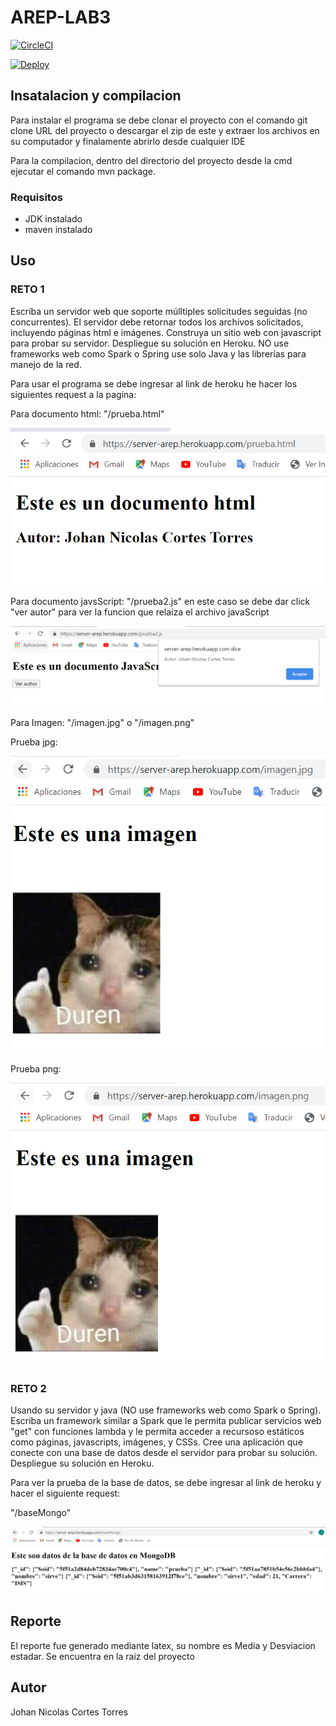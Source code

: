 # AREP-LAB3

[![CircleCI](https://circleci.com/gh/jnicolasct/AREP-LAB-HEROKU.svg?style=svg)](https://circleci.com/gh/jnicolasct/AREP-LAB3)

[![Deploy](https://www.herokucdn.com/deploy/button.svg)](https://server-arep.herokuapp.com/)

## Insatalacion y compilacion

Para instalar el programa se debe clonar el proyecto con el comando git clone URL del proyecto o descargar el zip de este y extraer los archivos en su computador y finalamente abrirlo desde cualquier IDE

Para la compilacion, dentro del directorio del proyecto desde la cmd ejecutar el comando mvn package.

### Requisitos

  - JDK instalado
  - maven instalado
  
 
## Uso

### RETO 1

Escriba un servidor web que soporte múlltiples solicitudes seguidas (no concurrentes). El servidor debe retornar todos los archivos solicitados, incluyendo páginas html e imágenes. Construya un sitio web con javascript para probar su servidor. Despliegue su solución en Heroku. NO use frameworks web como Spark o Spring use solo Java y las librerías para manejo de la red.

Para usar el programa se debe ingresar al link de heroku he hacer los siguientes request a la pagina:

Para documento html: "/prueba.html"

![prHtml](https://github.com/jnicolasct/AREP-LAB3/blob/master/src/main/resources/prHtml.PNG)

Para documento javsScript: "/prueba2.js" en este caso se debe dar click "ver autor" para ver la funcion que relaiza el archivo javaScript

![prJs](https://github.com/jnicolasct/AREP-LAB3/blob/master/src/main/resources/prJs.PNG)

Para Imagen: "/imagen.jpg" o "/imagen.png"

Prueba jpg:

![prJpg](https://github.com/jnicolasct/AREP-LAB3/blob/master/src/main/resources/prJpg.PNG)

Prueba png:

![prPng](https://github.com/jnicolasct/AREP-LAB3/blob/master/src/main/resources/prPng.PNG)

### RETO 2

Usando su  servidor y java (NO use frameworks web como Spark o Spring). Escriba un framework similar a Spark que le permita publicar servicios web "get" con funciones lambda y le permita acceder a recursoso estáticos como páginas, javascripts, imágenes, y CSSs. Cree una aplicación que conecte con una base de datos desde el servidor para probar su solución. Despliegue su solución en Heroku.

Para ver la prueba de la base de datos, se debe ingresar al link de heroku y hacer el siguiente request:

"/baseMongo"

![prMongo](https://github.com/jnicolasct/AREP-LAB3/blob/master/src/main/resources/prMongo.PNG)

## Reporte

El reporte fue generado mediante latex, su nombre es Media y Desviacion estadar. Se encuentra en la raiz del proyecto

## Autor
  Johan Nicolas Cortes Torres

